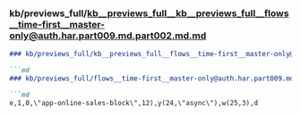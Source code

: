 ### kb/previews_full/kb__previews_full__kb__previews_full__flows__time-first__master-only@auth.har.part009.md.part002.md.md

```md
### kb/previews_full/kb__previews_full__flows__time-first__master-only@auth.har.part009.md.part002.md

```md
### kb/previews_full/flows__time-first__master-only@auth.har.part009.md (part 002)

```md
e,1,0,\"app-online-sales-block\",12),y(24,\"async\"),w(25,3),d
```

```

```

```
